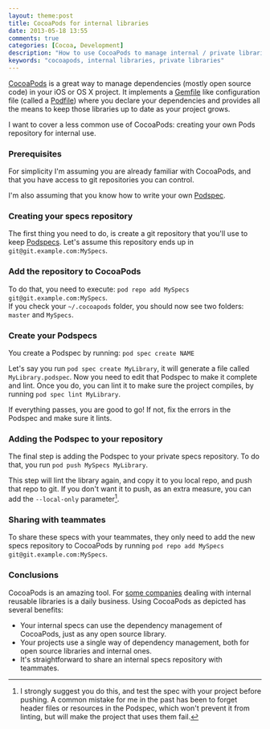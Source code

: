 ```yaml
---
layout: theme:post
title: CocoaPods for internal libraries
date: 2013-05-18 13:55
comments: true
categories: [Cocoa, Development]
description: "How to use CocoaPods to manage internal / private libraries"
keywords: "cocoapods, internal libraries, private libraries"
---
```

[CocoaPods] is a great way to manage dependencies (mostly open source code) in your iOS or OS X project. 
It implements a [Gemfile] like configuration file (called a [Podfile]) where you declare your dependencies
and provides all the means to keep those libraries up to date as your project grows.

I want to cover a less common use of CocoaPods: creating your own Pods repository
for internal use.

<!-- more -->

### Prerequisites
For simplicity I'm assuming you are already familiar with CocoaPods, and that you have access
to git repositories you can control.

I'm also assuming that you know how to write your own [Podspec].

### Creating your specs repository
The first thing you need to do, is create a git repository that you'll use to keep [Podspecs]. 
Let's assume this repository ends up in `git@git.example.com:MySpecs`.

### Add the repository to CocoaPods
To do that, you need to execute: 
`pod repo add MySpecs git@git.example.com:MySpecs`.  
If you check your `~/.cocoapods` folder, you should now see two folders: `master` and `MySpecs`.

### Create your Podspecs
You create a Podspec by running: 
`pod spec create NAME`

Let's say you run `pod spec create MyLibrary`, it will generate a file called `MyLibrary.podspec`. Now you
need to edit that Podspec to make it complete and lint. Once you do, you can lint it to make sure the project
compiles, by running `pod spec lint MyLibrary`.

If everything passes, you are good to go! If not, fix the errors in the Podspec and make sure it lints.

### Adding the Podspec to your repository
The final step is adding the Podspec to your private specs repository. To do that, you run
`pod push MySpecs MyLibrary`.

This step will lint the library again, and copy it to you local repo, and push that repo to git. If you don't
want it to push, as an extra measure, you can add the `--local-only` parameter[^LocalOnlySuggestion].

### Sharing with teammates
To share these specs with your teammates, they only need to add the new specs repository to CocoaPods by
running `pod repo add MySpecs git@git.example.com:MySpecs`.

### Conclusions
CocoaPods is an amazing tool. For [some companies](http://www.quadiontech.com) dealing with internal
reusable libraries is a daily business. Using CocoaPods as depicted has several benefits:

- Your internal specs can use the dependency management of CocoaPods, just as any open source library.
- Your projects use a single way of dependency management, both for open source libraries and internal
ones.
- It's straightforward to share an internal specs repository with teammates.

[CocoaPods]: http://cocoapods.org
[Podspec]: https://github.com/CocoaPods/CocoaPods/wiki/The-podspec-format
[Podspecs]: https://github.com/CocoaPods/CocoaPods/wiki/The-podspec-format
[Gemfile]: http://gembundler.com/v1.3/gemfile.html
[Podfile]: https://github.com/CocoaPods/CocoaPods/wiki/A-Podfile
[^LocalOnlySuggestion]: I strongly suggest you do this, and test the spec with your project before pushing. A common mistake for me in the past has been to forget header files or resources in the Podspec, which won't prevent it from linting, but will make the project that uses them fail.